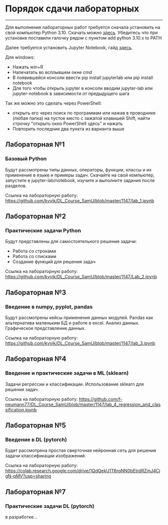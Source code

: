 # Порядок сдачи лабораторных
----------------------------

Для выполнения лабораторных работ требуется сначала установить на свой компьютер Python 3.10. Скачать можно [здесь](https://www.python.org/downloads/).
Убедитесь что при установке поставили галочку рядом с пунктом add python 3.10.x to PATH

Далее требуется установить Jupyter Notebook, гайд [здесь](https://jupyter.org/install).

Для windows:
- Нажать win+R
- Напечатать во всплывшем окне cmd
- В появившейся консоли ввести pip install jupyterlab или pip install notebook
- Для того чтобы открыть jupyter в консоли вводим jupyter-lab или jupyter-notebook в зависимости от предыдущего шага

Так же можно это сделать через PowerShell:
- открыть его через поиск по программам или нажав в проводнике (любая папка) на пустое место с зажатой клавишей Shift, найти строчку "открыть окно PowerShell здесь" и нажать
- Повторить последние два пункта из варианта выше


## Лабораторная №1
### Базовый Python
Будут рассмотрены типы данных, операторы, функции, классы и их применение в языке и примеры задач. Скачайте на свой компьютер, запустите в jupyter-lab/notebook, изучите и выполните задания после разделов. 

Ссылка на лабораторную работу: https://github.com/kvvik/DL_Course_SamU/blob/master/1147/lab_1.ipynb

## Лабораторная №2
### Практические задачи Python
Будут представлены для самостоятельного решения задачи:
- Работа со строками
- Работа со списками
- Создание функций для решения задач

Ссылка на лабораторную работу: https://github.com/kvvik/DL_Course_SamU/blob/master/1147/Lab_2.ipynb

## Лабораторная №3
### Введение в numpy, pyplot, pandas
Будут рассмотрены кейсы применения данных модулей. 
Pandas как альтернатива маленьким БД и работе в excel. 
Анализ данных.
Графическое представление данных.

Ссылка на лабораторную работу: https://github.com/kvvik/DL_Course_SamU/blob/master/1147/lab_3.ipynb

## Лабораторная №4
### Введение и практические задачи в ML (sklearn)
Задачи регрессии и классификации.
Использование sklearn для решения задач.

Ссылка на лабораторную работу: https://github.com/f-neumann77/DL_Course_SamU/blob/master/1147/lab_4_regression_and_classification.ipynb

## Лабораторная №5
### Введение в DL (pytorch)
Будет рассмотрена простая сверточная нейронная сеть для решения задачи классификации изображений.

Ссылка на лабораторную работу: https://colab.research.google.com/drive/1QdQekU1T6rqNN0bEtrdRZmJ4CjgN-qMV?usp=sharing



## Лабораторная №7
### Практические задачи DL (pytorch)
в разработке...

